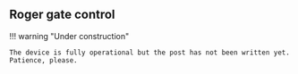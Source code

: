 ## Roger gate control

!!! warning "Under construction"

    The device is fully operational but the post has not been written yet. Patience, please.